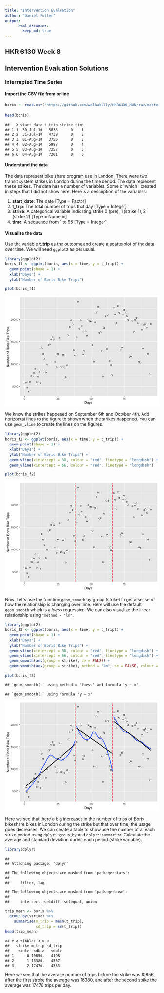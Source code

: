 ```yaml
---
title: "Intervention Evaluation"
author: "Daniel Fuller"
output:
      html_document:
        keep_md: true
---
```





## HKR 6130 Week 8  

## Intervention Evaluation Solutions

### Interrupted Time Series

#### Import the CSV file from online


```r
boris <- read.csv("https://github.com/walkabilly/HKR6130_MUN/raw/master/data/boris_data.csv")

head(boris)
```

```
##   X start_date t_trip strike time
## 1 1  30-Jul-10   5836      0    1
## 2 2  31-Jul-10   4739      0    2
## 3 3  01-Aug-10   3756      0    3
## 4 4  02-Aug-10   5997      0    4
## 5 5  03-Aug-10   7257      0    5
## 6 6  04-Aug-10   7201      0    6
```

#### Understand the data

The data represent bike share program use in London. There were two transit system strikes in London during the time period. The data represent these strikes. The data has a number of variables. Some of which I created in steps that I did not show here. Here is a description of the variables:   
1. **start_date**: The date [Type = Factor]  
3. **t_trip**: The total number of trips that day [Type = Integer]  
4. **strike**: A categorical variable indicating strike 0 (pre), 1 (strike 1), 2 (strike 2) [Type = Numeric]  
5. **time**: A sequence from 1 to 95 [Type = Integer]  

#### Visualize the data

Use the variable **t_trip** as the outcome and create a scatterplot of the data over time. We will need `ggplot2` as per usual. 

```r
library(ggplot2)
boris_f1 <- ggplot(boris, aes(x = time, y = t_trip)) + 
  geom_point(shape = 1) + 
  xlab("Days") +
  ylab("Number of Boris Bike Trips")
```

```r
plot(boris_f1)  
```

![](intervention_evaluation_solutions_files/figure-html/unnamed-chunk-3-1.png)<!-- -->

We know the strikes happened on September 6th and October 4th. Add horizontal lines to the figure to shown when the strikes happened. You can use `geom_vline` to create the lines on the figures. 


```r
library(ggplot2)
boris_f2 <- ggplot(boris, aes(x = time, y = t_trip)) + 
  geom_point(shape = 1) + 
  xlab("Days") +
  ylab("Number of Boris Bike Trips") + 
  geom_vline(xintercept = 38, colour = "red", linetype = "longdash") + 
  geom_vline(xintercept = 66, colour = "red", linetype = "longdash")
```


```r
plot(boris_f2)  
```

![](intervention_evaluation_solutions_files/figure-html/unnamed-chunk-5-1.png)<!-- -->

Now. Let's use the function `geom_smooth` by group (strike) to get a sense of how the relationship is changing over time. Here will use the default `geom_smooth` which is a *loess* regression. We can also visualize the linear relationship using `"method = "lm"`.


```r
library(ggplot2)
boris_f3 <- ggplot(boris, aes(x = time, y = t_trip)) + 
  geom_point(shape = 1) + 
  xlab("Days") +
  ylab("Number of Boris Bike Trips") + 
  geom_vline(xintercept = 38, colour = "red", linetype = "longdash") + 
  geom_vline(xintercept = 66, colour = "red", linetype = "longdash") + 
  geom_smooth(aes(group = strike), se = FALSE) + 
  geom_smooth(aes(group = strike), method = "lm", se = FALSE, colour = "black")
```


```r
plot(boris_f3)  
```

```
## `geom_smooth()` using method = 'loess' and formula 'y ~ x'
```

```
## `geom_smooth()` using formula 'y ~ x'
```

![](intervention_evaluation_solutions_files/figure-html/unnamed-chunk-7-1.png)<!-- -->

Here we see that there a big increases in the number of trips of Boris bikeshare bikes in London during the strike but that over time, the usage goes decreases. We can create a table to show use the number of at each strike period using `dplyr::group_by` and `dplyr::summarize`. Calculate the average and standard deviation during each period (strike variable). 


```r
library(dplyr)
```

```
## 
## Attaching package: 'dplyr'
```

```
## The following objects are masked from 'package:stats':
## 
##     filter, lag
```

```
## The following objects are masked from 'package:base':
## 
##     intersect, setdiff, setequal, union
```

```r
trip_mean <- boris %>% 
  group_by(strike) %>% 
    summarise(m_trip = mean(t_trip),
              sd_trip = sd(t_trip))
head(trip_mean)
```

```
## # A tibble: 3 x 3
##   strike m_trip sd_trip
##    <int>  <dbl>   <dbl>
## 1      0 10856.   4198.
## 2      1 16380.   4557.
## 3      2 17476.   4333.
```

Here we see that the average number of trips before the strike was 10856, after the first stroke the average was 16380, and after the second strike the average was 17476 trips per day. 
